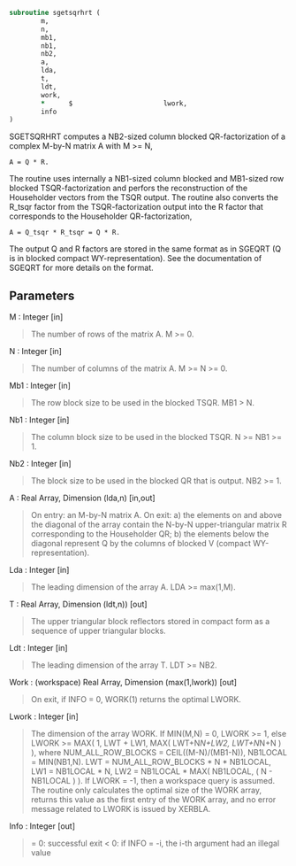 ```fortran
subroutine sgetsqrhrt (
		m,
		n,
		mb1,
		nb1,
		nb2,
		a,
		lda,
		t,
		ldt,
		work,
		*      $                       lwork,
		info
)
```

 SGETSQRHRT computes a NB2-sized column blocked QR-factorization
 of a complex M-by-N matrix A with M >= N,

    A = Q * R.

 The routine uses internally a NB1-sized column blocked and MB1-sized
 row blocked TSQR-factorization and perfors the reconstruction
 of the Householder vectors from the TSQR output. The routine also
 converts the R_tsqr factor from the TSQR-factorization output into
 the R factor that corresponds to the Householder QR-factorization,

    A = Q_tsqr * R_tsqr = Q * R.

 The output Q and R factors are stored in the same format as in SGEQRT
 (Q is in blocked compact WY-representation). See the documentation
 of SGEQRT for more details on the format.

## Parameters
M : Integer [in]
> The number of rows of the matrix A.  M >= 0.

N : Integer [in]
> The number of columns of the matrix A. M >= N >= 0.

Mb1 : Integer [in]
> The row block size to be used in the blocked TSQR.
> MB1 > N.

Nb1 : Integer [in]
> The column block size to be used in the blocked TSQR.
> N >= NB1 >= 1.

Nb2 : Integer [in]
> The block size to be used in the blocked QR that is
> output. NB2 >= 1.

A : Real Array, Dimension (lda,n) [in,out]
> On entry: an M-by-N matrix A.
> On exit:
> a) the elements on and above the diagonal
> of the array contain the N-by-N upper-triangular
> matrix R corresponding to the Householder QR;
> b) the elements below the diagonal represent Q by
> the columns of blocked V (compact WY-representation).

Lda : Integer [in]
> The leading dimension of the array A.  LDA >= max(1,M).

T : Real Array, Dimension (ldt,n)) [out]
> The upper triangular block reflectors stored in compact form
> as a sequence of upper triangular blocks.

Ldt : Integer [in]
> The leading dimension of the array T.  LDT >= NB2.

Work : (workspace) Real Array, Dimension (max(1,lwork)) [out]
> On exit, if INFO = 0, WORK(1) returns the optimal LWORK.

Lwork : Integer [in]
> The dimension of the array WORK.
> If MIN(M,N) = 0, LWORK >= 1, else
> LWORK >= MAX( 1, LWT + LW1, MAX( LWT+N*N+LW2, LWT+N*N+N ) ),
> where
> NUM_ALL_ROW_BLOCKS = CEIL((M-N)/(MB1-N)),
> NB1LOCAL = MIN(NB1,N).
> LWT = NUM_ALL_ROW_BLOCKS * N * NB1LOCAL,
> LW1 = NB1LOCAL * N,
> LW2 = NB1LOCAL * MAX( NB1LOCAL, ( N - NB1LOCAL ) ).
> If LWORK = -1, then a workspace query is assumed.
> The routine only calculates the optimal size of the WORK
> array, returns this value as the first entry of the WORK
> array, and no error message related to LWORK is issued
> by XERBLA.

Info : Integer [out]
> = 0:  successful exit
> < 0:  if INFO = -i, the i-th argument had an illegal value

